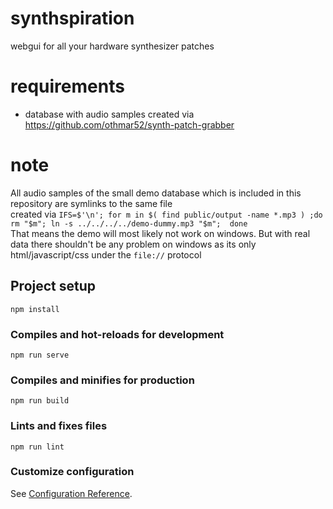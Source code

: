 
# synthspiration
webgui for all your hardware synthesizer patches

# requirements
  * database with audio samples created via https://github.com/othmar52/synth-patch-grabber 

# note
All audio samples of the small demo database which is included in this repository are symlinks to the same file  
created via `IFS=$'\n'; for m in $( find public/output -name *.mp3 ) ;do rm "$m"; ln -s ../../../../demo-dummy.mp3 "$m";  done`  
That means the demo will most likely not work on windows. But with real data there shouldn't be any problem on windows as its only html/javascript/css under the `file://` protocol


## Project setup
```
npm install
```

### Compiles and hot-reloads for development
```
npm run serve
```

### Compiles and minifies for production
```
npm run build
```

### Lints and fixes files
```
npm run lint
```

### Customize configuration
See [Configuration Reference](https://cli.vuejs.org/config/).
